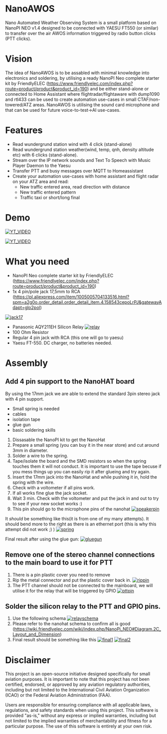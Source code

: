 # NanoAWOS
Nano Automated Weather Observing System is a small platform based on NanoPI NEO v1.4 designed to be connected with YAESU FT550 (or similar) to transfer over the air AWOS information triggered by radio button clicks (PTT clicks).

# Vision
The idea of NanoAWOS is to be assabled with minimal knowledge into electronics and soldering, by utilising a ready NanoPI Neo complete starter kit  by FriendlyELEC (https://www.friendlyelec.com/index.php?route=product/product&product_id=190) 
and be either stand-alone or connected to Home Assistant where flightradar/flightaware with dump1090 and rtl433 can be used to create automation use-cases in small CTAF/non-towered/ATZ areas. 
NanoAWOS is utilising the sound card microphone and that can be used for future voice-to-test->AI use-cases. 

# Features
- Read wundergrund station wind with 4 click (stand-alone)
- Read wundergrund station weather(wind, temp, qnh, density altitude etc) with 6 clicks (stand-alone).
- Stream over the IP network sounds and Text To Speech with Music Player Daemon to the Yaesu 
- Transfer PTT and busy messages over MQTT to Homeassistant
- Create your automation use-cases with home assistant and flight radar on your ATZ area and read:
  - New traffic entered area, read direction with distance
  - New traffic entered pattern
  - Traffic taxi or short/long final 

# Demo
[![YT_VIDEO](https://i9.ytimg.com/vi/fD7kZr5AIl4/mqdefault.jpg?v=66d61968&sqp=CMCy2LYG-oaymwEmCMACELQB8quKqQMa8AEB-AH-CYAC0AWKAgwIABABGGUgXihRMA8=&rs=AOn4CLDl5MSHxLvJRHZshJltsfTD1HXbqA)](https://youtu.be/fD7kZr5AIl4)

[![YT_VIDEO](https://i9.ytimg.com/vi/fD7kZr5AIl4/mqdefault.jpg?v=66d61968&sqp=CMCy2LYG-oaymwEmCMACELQB8quKqQMa8AEB-AH-CYAC0AWKAgwIABABGGUgXihRMA8=&rs=AOn4CLDl5MSHxLvJRHZshJltsfTD1HXbqA)](https://www.youtube.com/watch?v=trcSWJSmVco)


# What you need
- NanoPI Neo complete starter kit  by FriendlyELEC (https://www.friendlyelec.com/index.php?route=product/product&product_id=190)
- 1x 4 pin/pole jack 17,5mm to RCA (https://pl.aliexpress.com/item/1005005704133516.html?spm=a2g0o.order_detail.order_detail_item.4.158543cepoLrPJ&gatewayAdapt=glo2pol)
  
[![jack17](https://github.com/wdcapl/nanoawos/blob/main/img/4pin17jack.png?raw=true)](https://github.com/wdcapl/nanoawos/blob/main/img/4pin17jack.png?raw=true)
- Panasonic AQY211EH Silicon Relay 
[![relay](https://sigma.octopart.com/cdn-cgi/image/width=75,fit=contain,quality=85,format=auto/23734562/image/Panasonic-AQY211EH.jpg)](https://octopart.com/aqy211eh-panasonic-5821337?gad_source=1&gclid=CjwKCAjwxNW2BhAkEiwA24Cm9A9iLzQBnr-M53DJD7saN16iJo81ng_fFqXxew6HBorU-vJghnyuRxoCYtwQAvD_BwE)
- 100 Ohm Resistor
- Regular 4 pin jack with RCA (this one will go to yaesu)
- Yaesu FT-550. DC charger, no batteries needed. 

# Assembly

## Add 4 pin support to the NanoHAT board
By using the 17mm jack we are able to extend the standard 3pin stereo jack with 4 pin support. 
- Small spring is needed
- cables
- isolation tape
- glue gun
- basic soldering skills

1. Dissasable the NanoPI kit to get the NanoHat
2. Prepare a small spring (you can buy it in the near store) and cut around 3mm in diameter. 
3. Solder a wire to the spring.
4. Tape/isolate the board and the SMD resistors so when the spring touches them it will not conduct. It is important to use the tape becuse if you mess things up you can easily rip it after glueing and try again.
5. Insert the 17mm jack into the NanoHat and while pushing it in, hold the spring with the wire.
6. Check with a voltometer if all pins work.
7. If all works fine glue the jack socket.
8. Wait 3 min. Check with the voltometer and put the jack in and out to try to see if your new socket works :)
9. This pin should go to the microphone pins of the nanohat
[![speakerpin](https://github.com/wdcapl/nanoawos/blob/main/img/micpin.png?raw=true)](https://github.com/wdcapl/nanoawos/blob/main/img/micpin.png?raw=true)

It *should* be something like this(it is from one of my many attempts). It should bend more to the right as there is an ethernet port (this is why this attempt did not work ;) )
[![spring](https://github.com/wdcapl/nanoawos/blob/main/img/jack1.JPEG?raw=true)](https://github.com/wdcapl/nanoawos/blob/main/img/jack1.JPEG?raw=true)

Final result after using the glue gun:
[![gluegun](https://github.com/wdcapl/nanoawos/blob/main/img/jack2.JPEG?raw=true)](https://github.com/wdcapl/nanoawos/blob/main/img/jack2.JPEG?raw=true)

## Remove one of the stereo channel connections to the main board to use it for PTT
1. There is a pin plastic cover you need to remove
2. Rip the metal connector and put the plastic cover back in.
[![rippin](https://github.com/wdcapl/nanoawos/blob/main/img/PTT_PIn.JPEG?raw=true)](https://github.com/wdcapl/nanoawos/blob/main/img/PTT_PIn.JPEG?raw=true)
3. The PTT channel should not be connected to the mainboard, we will utilise it for the relay that will be triggered by GPIO
[![pttpin](https://github.com/wdcapl/nanoawos/blob/main/img/ptt_pin.png?raw=true)](https://github.com/wdcapl/nanoawos/blob/main/img/ptt_pin.png?raw=true)

## Solder the silicon relay to the PTT and GPIO pins. 
1. Use the following schema
[![relayschema](https://github.com/wdcapl/nanoawos/blob/main/img/relayschema.png?raw=true)](https://github.com/wdcapl/nanoawos/blob/main/img/relayschema.png?raw=true)
2. Please refer to the nanohat schema to confirm all is good (https://wiki.friendlyelec.com/wiki/index.php/NanoPi_NEO#Diagram.2C_Layout_and_Dimension)
3. Final result should be something like this
[![final1](https://github.com/wdcapl/nanoawos/blob/main/img/relay.JPEG?raw=true)](https://github.com/wdcapl/nanoawos/blob/main/img/relay.JPEG?raw=true)
[![final2](https://github.com/wdcapl/nanoawos/blob/main/img/final.JPEG?raw=true)](https://github.com/wdcapl/nanoawos/blob/main/img/final.JPEG?raw=true)

# Disclaimer
This project is an open-source initiative designed specifically for small aviation purposes. It is important to note that this project has not been certified, endorsed, or approved by any aviation regulatory authorities, including but not limited to the International Civil Aviation Organization (ICAO) or the Federal Aviation Administration (FAA).

Users are responsible for ensuring compliance with all applicable laws, regulations, and safety standards when using this project. This software is provided "as-is," without any express or implied warranties, including but not limited to the implied warranties of merchantability and fitness for a particular purpose. The use of this software is entirely at your own risk.
